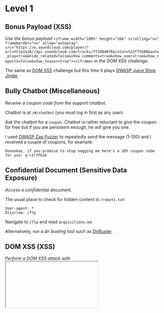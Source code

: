 # Level 1

## Bonus Payload (XSS)
_Use the bonus payload_ 
```<iframe width="100%" height="166" scrolling="no" frameborder="no" allow="autoplay" src="https://w.soundcloud.com/player/?url=https%3A//api.soundcloud.com/tracks/771984076&color=%23ff5500&auto_play=true&hide_related=false&show_comments=true&show_user=true&show_reposts=false&show_teaser=true"></iframe>```
_in the DOM XSS challenge._

The same as [DOM XSS](#dom-xss-xss) challenge but this time it plays [OWASP Juice Shop Jingle](https://soundcloud.com/braimee/owasp-juice-shop-jingle).

## Bully Chatbot (Miscellaneous)
_Receive a coupon code from the support chatbot._

Chatbot is at `/#/chatbot` (you must log in first as any user).

Ask the chatbot for a `coupon`. Chatbot is rather reluctant to give the coupon for free but if you are persistent
enough, he will give you one.

I used [OWASP Zap Fuzzer](https://www.zaproxy.org/docs/desktop/addons/fuzzer/) to repeatedly send the message (1-100)
and I received a couple of coupons, for example:
```
Oooookay, if you promise to stop nagging me here's a 10% coupon code for you: q:<IrfFb1k
```

## Confidential Document (Sensitive Data Exposure)
_Access a confidential document._

The usual place to check for hidden content is `/robots.txt`:
```
User-agent: *
Disallow: /ftp
```

Navigate to `/ftp` and read `acquisitions.md`.

Alternatively, run a _dir busting_ tool such as [DirBuster](https://tools.kali.org/web-applications/dirbuster).

## DOM XSS (XSS)
_Perform a DOM XSS attack with <iframe src="javascript:alert(`xss`)">_.

A typical source of XSS vulnerabilities is the _search_ field. The reason is that it usually reflects the user input.
Simply paste the XSS payload into the search field.

## Error Handling (Security Misconfiguration)
_Provoke an error that is neither very gracefully nor consistently handled._

For example, navigate to `/ftp` and try reading `eastere.gg`:
```
OWASP Juice Shop (Express ^4.17.1)
403 Error: Only .md and .pdf files are allowed!
   at verify (/app/routes/fileServer.js:30:12)
   at /app/routes/fileServer.js:16:7
   at Layer.handle [as handle_request] (/app/node_modules/express/lib/router/layer.js:95:5)
   at trim_prefix (/app/node_modules/express/lib/router/index.js:317:13)
   at /app/node_modules/express/lib/router/index.js:284:7
   at param (/app/node_modules/express/lib/router/index.js:354:14)
   at param (/app/node_modules/express/lib/router/index.js:365:14)
   at Function.process_params (/app/node_modules/express/lib/router/index.js:410:3)
   at next (/app/node_modules/express/lib/router/index.js:275:10)
   at /app/node_modules/serve-index/index.js:145:39
   at FSReqCallback.oncomplete (fs.js:177:5)
```

## Exposed Metrics (Sensitive Data Exposure)
_Find the endpoint that serves usage data to be scraped by a
[popular monitoring system](https://github.com/prometheus/prometheus)._

Go to [Prometheus Docs](https://prometheus.io/docs/introduction/first_steps/#configuring-prometheus).
A quick scan reveals that the endpoint is `/metrics`.

Navigate to `/metrics`

## Missing Encoding (Improper Input Validation)
_Retrieve the photo of Bjoern's cat in "melee combat-mode"._

Go to `/#/photo-wall` and notice that the first photo is not rendered and that the `alt` text
`😼 #zatschi #whoneedsfourlegs` is shown instead. The issue is that the image `src` is not encoded. 
Encode the URL (https://www.urlencoder.org/):
```
😼-#zatschi-#whoneedsfourlegs-1572600969477.jpg --> %F0%9F%98%BC-%23zatschi-%23whoneedsfourlegs-1572600969477.jpg
```

Navigate to `/assets/public/images/uploads/%F0%9F%98%BC-%23zatschi-%23whoneedsfourlegs-1572600969477.jpg`

![](images/Bjoern's%20cat.jpg)

## Outdated Whitelist (Unvalidated Redirects)
_Let us redirect you to one of our crypto currency addresses which are not promoted any longer._

Search for `redirect` in `/main-es2015.js`. One of the results is:
```
data: {
    data: "bitcoin:1AbKfgvw9psQ41NbLi8kufDQTezwG8DRZm",
    url: "./redirect?to=https://blockchain.info/address/1AbKfgvw9psQ41NbLi8kufDQTezwG8DRZm",
    address: "1AbKfgvw9psQ41NbLi8kufDQTezwG8DRZm",
    title: "TITLE_BITCOIN_ADDRESS"
}
```
 
Go to `/redirect?to=https://blockchain.info/address/1AbKfgvw9psQ41NbLi8kufDQTezwG8DRZm`

## Privacy Policy (Miscellaneous)
_Read our privacy policy._

Log in, navigate to _Account_ / _Privacy & Security_ / _Privacy Policy_.

## Repetitive Registration (Improper Input Validation)
_Follow the DRY principle while registering a user._

Go to the _User Registration_ form (`/#/register`)

![](images/user-registration.png)

Fill the password into _Password_ and _Repeat Password_ fields.

If you change the password in the _Repeat Password_ field, the validation error `Passwords do not match` appears.
So far so good. However, if you change the password in the _Password_ field (assuming the password were the same
before the change), then the validation succeeds.

Submit the form with different passwords.

## Score Board (Miscellaneous)
_Find the carefully hidden 'Score Board' page._

View page source code to get the list of JS files. One of them is `<script src="main-es2015.js" type="module">`.

Go to `/main-es2015.js` and search for `score`. One of the results is:
```
,{path:"score-board",component:Oo},
```

Navigate to `/#/score-board`

## Zero Stars (Improper Input Validation)
_Give a devastating zero-star feedback to the store._

Navigate to _Customer Feedback_ in the top left menu.

![](images/customer-feedback.png)

The easiest option is to use [Edit and Resend](https://superuser.com/questions/1112057/how-to-edit-parameters-sent-through-a-form-on-the-firebug-console/1112069) feature in Firefox.

First, submit the form with an arbitrary number of stars.

Then, modify `rating` value in the request `POST /api/Feedbacks/` body like this:
```
{"UserId":18,"captchaId":4,"captcha":"-4","comment":"Hello (***njan2@mail)","rating":0}
```

Alternatively, use an intercepting proxy (such as [OWASP ZAP](https://owasp.org/www-project-zap/))
and modify the request on the fly.